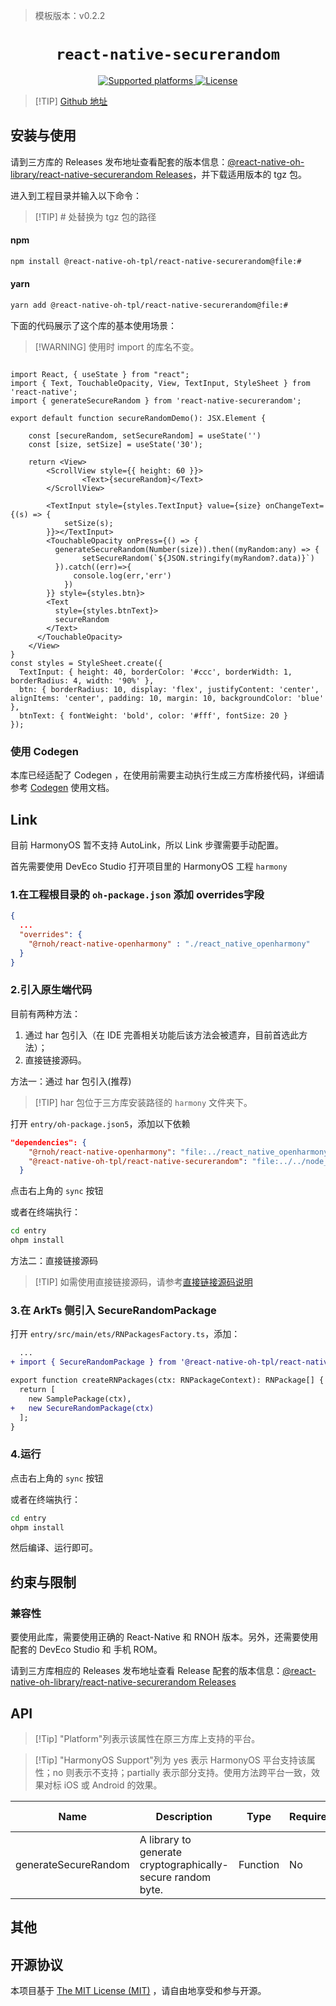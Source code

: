 > 模板版本：v0.2.2

<p align="center">
  <h1 align="center"> <code>react-native-securerandom</code> </h1>
</p>
<p align="center">
    <a href="https://github.com/robhogan/react-native-securerandom">
        <img src="https://img.shields.io/badge/platforms-android%20|%20ios%20|%20harmony%20-lightgrey.svg" alt="Supported platforms" />
    </a>
    <a href="https://github.com/robhogan/react-native-securerandom/blob/master/LICENSE">
        <img src="https://img.shields.io/badge/license-MIT-green.svg" alt="License" />
        <!-- <img src="https://img.shields.io/badge/license-Apache-blue.svg" alt="License" /> -->
    </a>
</p>

> [!TIP] [Github 地址](https://github.com/react-native-oh-library/react-native-securerandom)

## 安装与使用

请到三方库的 Releases 发布地址查看配套的版本信息：[@react-native-oh-library/react-native-securerandom Releases](https://github.com/react-native-oh-library/react-native-securerandom/releases)，并下载适用版本的 tgz 包。

进入到工程目录并输入以下命令：

>[!TIP] # 处替换为 tgz 包的路径

<!-- tabs:start -->

####  npm

```bash
npm install @react-native-oh-tpl/react-native-securerandom@file:#
```

#### yarn

```bash
yarn add @react-native-oh-tpl/react-native-securerandom@file:#
```

<!-- tabs:end -->

下面的代码展示了这个库的基本使用场景：

>[!WARNING] 使用时 import 的库名不变。

```tsx

import React, { useState } from "react";
import { Text, TouchableOpacity, View, TextInput, StyleSheet } from 'react-native';
import { generateSecureRandom } from 'react-native-securerandom';

export default function secureRandomDemo(): JSX.Element {

    const [secureRandom, setSecureRandom] = useState('')
    const [size, setSize] = useState('30');

    return <View>
        <ScrollView style={{ height: 60 }}>
                <Text>{secureRandom}</Text>
        </ScrollView>

        <TextInput style={styles.TextInput} value={size} onChangeText={(s) => {
            setSize(s);
        }}></TextInput>
        <TouchableOpacity onPress={() => {
          generateSecureRandom(Number(size)).then((myRandom:any) => {
                setSecureRandom(`${JSON.stringify(myRandom?.data)}`)
          }).catch((err)=>{
              console.log(err,'err')
            })
        }} style={styles.btn}>
        <Text
          style={styles.btnText}>
          secureRandom
        </Text>
      </TouchableOpacity>
    </View>
}
const styles = StyleSheet.create({
  TextInput: { height: 40, borderColor: '#ccc', borderWidth: 1, borderRadius: 4, width: '90%' },
  btn: { borderRadius: 10, display: 'flex', justifyContent: 'center', alignItems: 'center', padding: 10, margin: 10, backgroundColor: 'blue' },
  btnText: { fontWeight: 'bold', color: '#fff', fontSize: 20 }
});
```
### 使用 Codegen 

本库已经适配了 Codegen ，在使用前需要主动执行生成三方库桥接代码，详细请参考 [Codegen](/zh-cn/link-source-code.md) 使用文档。

## Link

目前 HarmonyOS 暂不支持 AutoLink，所以 Link 步骤需要手动配置。

首先需要使用 DevEco Studio 打开项目里的 HarmonyOS 工程 `harmony`

### 1.在工程根目录的 `oh-package.json` 添加 overrides字段

```json
{
  ...
  "overrides": {
    "@rnoh/react-native-openharmony" : "./react_native_openharmony"
  }
}
```

### 2.引入原生端代码

目前有两种方法：

1. 通过 har 包引入（在 IDE 完善相关功能后该方法会被遗弃，目前首选此方法）；
2. 直接链接源码。

方法一：通过 har 包引入(推荐)

> [!TIP] har 包位于三方库安装路径的 `harmony` 文件夹下。

打开 `entry/oh-package.json5`，添加以下依赖

```json
"dependencies": {
    "@rnoh/react-native-openharmony": "file:../react_native_openharmony",
    "@react-native-oh-tpl/react-native-securerandom": "file:../../node_modules/@react-native-oh-tpl/react-native-securerandom/harmony/secure_random.har"
  }
```

点击右上角的 `sync` 按钮

或者在终端执行：

```bash
cd entry
ohpm install
```

方法二：直接链接源码

> [!TIP] 如需使用直接链接源码，请参考[直接链接源码说明](/zh-cn/link-source-code.md)

### 3.在 ArkTs 侧引入 SecureRandomPackage

打开 `entry/src/main/ets/RNPackagesFactory.ts`，添加：

```diff
  ...
+ import { SecureRandomPackage } from '@react-native-oh-tpl/react-native-securerandom/ts';

export function createRNPackages(ctx: RNPackageContext): RNPackage[] {
  return [
    new SamplePackage(ctx),
+   new SecureRandomPackage(ctx)
  ];
}
```

### 4.运行

点击右上角的 `sync` 按钮

或者在终端执行：

```bash
cd entry
ohpm install
```

然后编译、运行即可。

## 约束与限制

### 兼容性

要使用此库，需要使用正确的 React-Native 和 RNOH 版本。另外，还需要使用配套的 DevEco Studio 和 手机 ROM。

请到三方库相应的 Releases 发布地址查看 Release 配套的版本信息：[@react-native-oh-library/react-native-securerandom Releases](https://github.com/react-native-oh-library/react-native-securerandom/releases)


## API

> [!Tip] "Platform"列表示该属性在原三方库上支持的平台。

> [!Tip] "HarmonyOS Support"列为 yes 表示 HarmonyOS 平台支持该属性；no 则表示不支持；partially 表示部分支持。使用方法跨平台一致，效果对标 iOS 或 Android 的效果。


| Name           | Description                   | Type | Required | Platform    | HarmonyOS Support |
|----------------|-------------------------------| -- | -------- | ----------- | ----------------- |
| generateSecureRandom    | A library to generate cryptographically-secure random byte. | Function | No       | ios/Android | yes               |

## 其他

## 开源协议

本项目基于 [The MIT License (MIT)](https://github.com/robhogan/react-native-securerandom/blob/main/LICENSE) ，请自由地享受和参与开源。
